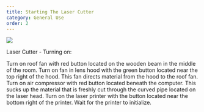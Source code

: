 ```yaml
---
title: Starting The Laser Cutter
category: General Use
order: 2
---
```


![](//matthewbaykenney.github.io/cmac-laser-cutter/images/controls.jpg/400x400)

Laser Cutter - Turning on:

Turn on roof fan with red button located on the wooden beam in the middle of the room.
Turn on fan in lens hood with the green button located near the top right of the hood. This fan directs material from the hood to the roof fan.
Turn on air compressor with red button located beneath the computer. This sucks up the material that is freshly cut through the curved pipe located on the laser head.
Turn on the laser printer with the button located near the bottom right of the printer. Wait for the printer to initialize.


